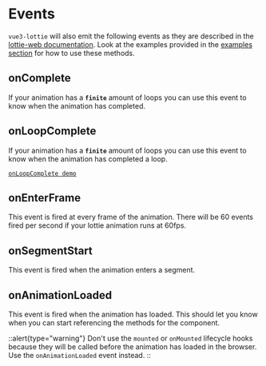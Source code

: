 # Events

`vue3-lottie` will also emit the following events as they are described in the [lottie-web documentation](https://github.com/airbnb/lottie-web#events). Look at the examples provided in the [examples section](/examples#listening-to-events) for how to use these methods.

## onComplete

If your animation has a **`finite`** amount of loops you can use this event to know when the animation has completed.

## onLoopComplete

If your animation has a **`finite`** amount of loops you can use this event to know when the animation has completed a loop.

[`onLoopComplete demo`](/examples#listening-to-events)

## onEnterFrame

This event is fired at every frame of the animation. There will be 60 events fired per second if your lottie animation runs at 60fps.

## onSegmentStart

This event is fired when the animation enters a segment.

## onAnimationLoaded

This event is fired when the animation has loaded. This should let you know when you can start referencing the methods for the component.

::alert{type="warning"}
Don't use the `mounted` or `onMounted` lifecycle hooks because they will be called before the animation has loaded in the browser. Use the `onAnimationLoaded` event instead.
::

